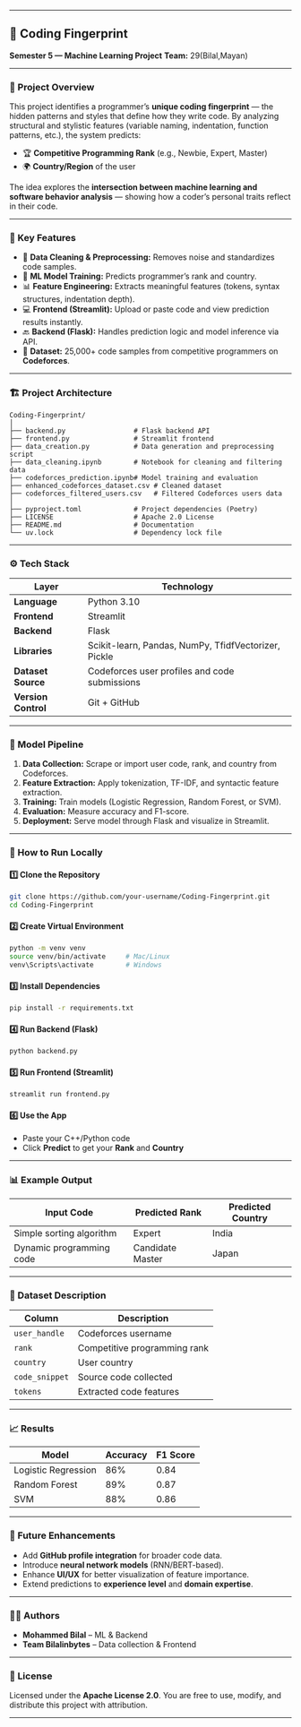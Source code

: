 

---

## 🧠 Coding Fingerprint

**Semester 5 — Machine Learning Project**
**Team:** 29(Bilal,Mayan)

---

### 🚀 Project Overview

This project identifies a programmer’s **unique coding fingerprint** — the hidden patterns and styles that define how they write code.
By analyzing structural and stylistic features (variable naming, indentation, function patterns, etc.), the system predicts:

* 🏆 **Competitive Programming Rank** (e.g., Newbie, Expert, Master)
* 🌍 **Country/Region** of the user

The idea explores the **intersection between machine learning and software behavior analysis** — showing how a coder’s personal traits reflect in their code.

---

### 🧩 Key Features

* 🧹 **Data Cleaning & Preprocessing:** Removes noise and standardizes code samples.
* 🤖 **ML Model Training:** Predicts programmer’s rank and country.
* 📊 **Feature Engineering:** Extracts meaningful features (tokens, syntax structures, indentation depth).
* 💻 **Frontend (Streamlit):** Upload or paste code and view prediction results instantly.
* 🔙 **Backend (Flask):** Handles prediction logic and model inference via API.
* 📁 **Dataset:** 25,000+ code samples from competitive programmers on **Codeforces**.

---

### 🏗️ Project Architecture

```
Coding-Fingerprint/
│
├── backend.py                 # Flask backend API
├── frontend.py                # Streamlit frontend
├── data_creation.py           # Data generation and preprocessing script
├── data_cleaning.ipynb        # Notebook for cleaning and filtering data
├── codeforces_prediction.ipynb# Model training and evaluation
├── enhanced_codeforces_dataset.csv # Cleaned dataset
├── codeforces_filtered_users.csv   # Filtered Codeforces users data
│
├── pyproject.toml             # Project dependencies (Poetry)
├── LICENSE                    # Apache 2.0 License
├── README.md                  # Documentation
└── uv.lock                    # Dependency lock file
```

---

### ⚙️ Tech Stack

| Layer               | Technology                                           |
| ------------------- | ---------------------------------------------------- |
| **Language**        | Python 3.10                                          |
| **Frontend**        | Streamlit                                            |
| **Backend**         | Flask                                                |
| **Libraries**       | Scikit-learn, Pandas, NumPy, TfidfVectorizer, Pickle |
| **Dataset Source**  | Codeforces user profiles and code submissions        |
| **Version Control** | Git + GitHub                                         |

---

### 🧠 Model Pipeline

1. **Data Collection:** Scrape or import user code, rank, and country from Codeforces.
2. **Feature Extraction:** Apply tokenization, TF-IDF, and syntactic feature extraction.
3. **Training:** Train models (Logistic Regression, Random Forest, or SVM).
4. **Evaluation:** Measure accuracy and F1-score.
5. **Deployment:** Serve model through Flask and visualize in Streamlit.

---

### 🧪 How to Run Locally

#### 1️⃣ Clone the Repository

```bash
git clone https://github.com/your-username/Coding-Fingerprint.git
cd Coding-Fingerprint
```

#### 2️⃣ Create Virtual Environment

```bash
python -m venv venv
source venv/bin/activate     # Mac/Linux
venv\Scripts\activate        # Windows
```

#### 3️⃣ Install Dependencies

```bash
pip install -r requirements.txt
```

#### 4️⃣ Run Backend (Flask)

```bash
python backend.py
```

#### 5️⃣ Run Frontend (Streamlit)

```bash
streamlit run frontend.py
```

#### 6️⃣ Use the App

* Paste your C++/Python code
* Click **Predict** to get your **Rank** and **Country**

---

### 📊 Example Output

| Input Code               | Predicted Rank   | Predicted Country |
| ------------------------ | ---------------- | ----------------- |
| Simple sorting algorithm | Expert           | India             |
| Dynamic programming code | Candidate Master | Japan             |

---

### 📁 Dataset Description

| Column         | Description                  |
| -------------- | ---------------------------- |
| `user_handle`  | Codeforces username          |
| `rank`         | Competitive programming rank |
| `country`      | User country                 |
| `code_snippet` | Source code collected        |
| `tokens`       | Extracted code features      |

---

### 📈 Results

| Model               | Accuracy | F1 Score |
| ------------------- | -------- | -------- |
| Logistic Regression | 86%      | 0.84     |
| Random Forest       | 89%      | 0.87     |
| SVM                 | 88%      | 0.86     |

---

### 🌟 Future Enhancements

* Add **GitHub profile integration** for broader code data.
* Introduce **neural network models** (RNN/BERT-based).
* Enhance **UI/UX** for better visualization of feature importance.
* Extend predictions to **experience level** and **domain expertise**.

---

### 👨‍💻 Authors

* **Mohammed Bilal** – ML & Backend
* **Team Bilalinbytes** – Data collection & Frontend

---

### 📜 License

Licensed under the **Apache License 2.0**.
You are free to use, modify, and distribute this project with attribution.

---


